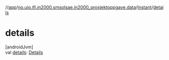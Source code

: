 //[app](../../../index.md)/[no.uio.ifi.in2000.smsolsae.in2000_prosjektoppgave.data](../index.md)/[Instant](index.md)/[details](details.md)

# details

[androidJvm]\
val [details](details.md): [Details](../-details/index.md)
